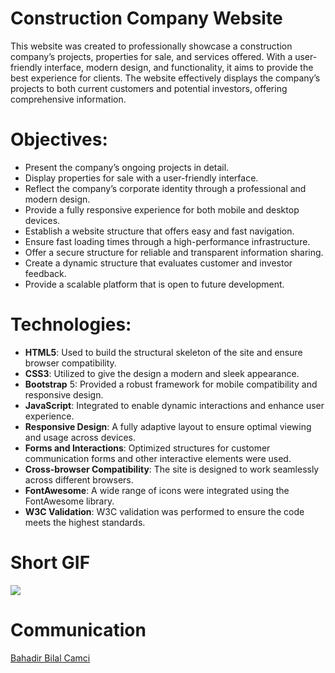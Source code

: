 # Construction Company Website

This website was created to professionally showcase a construction company’s projects, properties for sale, and services offered. With a user-friendly interface, modern design, and functionality, it aims to provide the best experience for clients. The website effectively displays the company’s projects to both current customers and potential investors, offering comprehensive information.


# Objectives:

- Present the company’s ongoing projects in detail.
- Display properties for sale with a user-friendly interface.
- Reflect the company’s corporate identity through a professional and modern design.
- Provide a fully responsive experience for both mobile and desktop devices.
- Establish a website structure that offers easy and fast navigation.
- Ensure fast loading times through a high-performance infrastructure.
- Offer a secure structure for reliable and transparent information sharing.
- Create a dynamic structure that evaluates customer and investor feedback.
- Provide a scalable platform that is open to future development.
 

# Technologies:

- **HTML5**: Used to build the structural skeleton of the site and ensure browser compatibility.
- **CSS3**: Utilized to give the design a modern and sleek appearance.
- **Bootstrap** 5: Provided a robust framework for mobile compatibility and responsive design.
- **JavaScript**: Integrated to enable dynamic interactions and enhance user experience.
- **Responsive Design**: A fully adaptive layout to ensure optimal viewing and usage across devices.
- **Forms and Interactions**: Optimized structures for customer communication forms and other interactive elements were used.
- **Cross-browser Compatibility**: The site is designed to work seamlessly across different browsers.
- **FontAwesome**: A wide range of icons were integrated using the FontAwesome library.
- **W3C Validation**: W3C validation was performed to ensure the code meets the highest standards.


# Short GIF

![](ekrankaydi.gif)


# Communication
[Bahadir Bilal Camci](camcibahadir0@gmail.com)